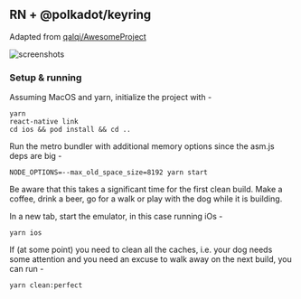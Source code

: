 ## RN + @polkadot/keyring

Adapted from [qalqi/AwesomeProject](https://github.com/qalqi/AwesomeProject)

![screenshots](output.jpg)

### Setup & running

Assuming MacOS and yarn, initialize the project with -

```
yarn
react-native link
cd ios && pod install && cd ..
```

Run the metro bundler with additional memory options since the asm.js deps are big -

```
NODE_OPTIONS=--max_old_space_size=8192 yarn start
```

Be aware that this takes a significant time for the first clean build. Make a coffee, drink a beer, go for a walk or play with the dog while it is building.

In a new tab, start the emulator, in this case running iOs -

```
yarn ios
```

If (at some point) you need to clean all the caches, i.e. your dog needs some attention and you need an excuse to walk away on the next build, you can run -

```
yarn clean:perfect
```
